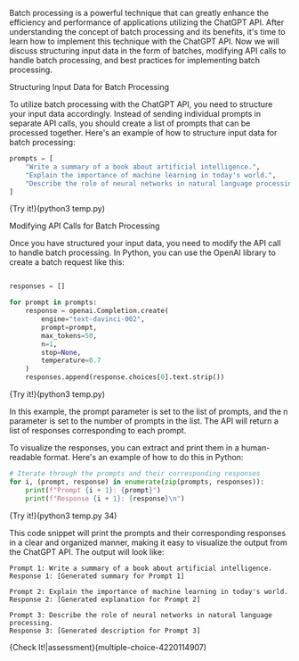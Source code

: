 Batch processing is a powerful technique that can greatly enhance the efficiency and performance of applications utilizing the ChatGPT API. After understanding the concept of batch processing and its benefits, it's time to learn how to implement this technique with the ChatGPT API. Now we will discuss structuring input data in the form of batches, modifying API calls to handle batch processing, and best practices for implementing batch processing.

Structuring Input Data for Batch Processing

To utilize batch processing with the ChatGPT API, you need to structure your input data accordingly. Instead of sending individual prompts in separate API calls, you should create a list of prompts that can be processed together. Here's an example of how to structure input data for batch processing:

```python
prompts = [
    "Write a summary of a book about artificial intelligence.",
    "Explain the importance of machine learning in today's world.",
    "Describe the role of neural networks in natural language processing."
]
```
{Try it!}(python3 temp.py)

Modifying API Calls for Batch Processing

Once you have structured your input data, you need to modify the API call to handle batch processing. In Python, you can use the OpenAI library to create a batch request like this:

```python

responses = []

for prompt in prompts:
    response = openai.Completion.create(
        engine="text-davinci-002",
        prompt=prompt,
        max_tokens=50,
        n=1,
        stop=None,
        temperature=0.7
    )
    responses.append(response.choices[0].text.strip())
```
{Try it!}(python3 temp.py)

In this example, the prompt parameter is set to the list of prompts, and the n parameter is set to the number of prompts in the list. The API will return a list of responses corresponding to each prompt.


To visualize the responses, you can extract and print them in a human-readable format. Here's an example of how to do this in Python:
```python
# Iterate through the prompts and their corresponding responses
for i, (prompt, response) in enumerate(zip(prompts, responses)):
    print(f"Prompt {i + 1}: {prompt}")
    print(f"Response {i + 1}: {response}\n")

```
{Try it!}(python3 temp.py 34)

This code snippet will print the prompts and their corresponding responses in a clear and organized manner, making it easy to visualize the output from the ChatGPT API. The output will look like:
```text-hide-clipboard
Prompt 1: Write a summary of a book about artificial intelligence.
Response 1: [Generated summary for Prompt 1]

Prompt 2: Explain the importance of machine learning in today's world.
Response 2: [Generated explanation for Prompt 2]

Prompt 3: Describe the role of neural networks in natural language processing.
Response 3: [Generated description for Prompt 3]
```


{Check It!|assessment}(multiple-choice-4220114907)
